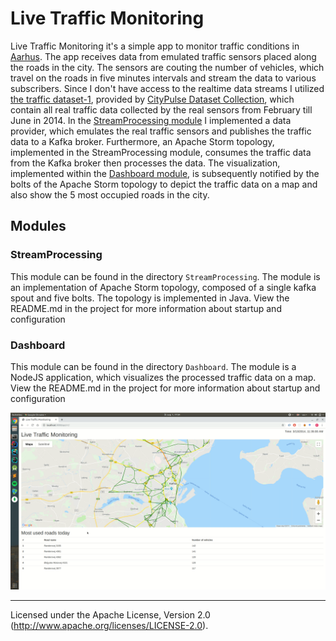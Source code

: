 # Live Traffic Monitoring

Live Traffic Monitoring it's a simple app to monitor traffic conditions in [Aarhus](https://en.wikipedia.org/wiki/Aarhus). The app receives data from emulated traffic sensors placed along the roads in the city. The sensors are couting the number of vehicles, which travel on the roads in five minutes intervals and stream the data to various subscribers. Since I don't have access to the realtime data streams I utilized [the traffic dataset-1](http://iot.ee.surrey.ac.uk:8080/datasets.html#traffic), provided by [CityPulse Dataset Collection](http://iot.ee.surrey.ac.uk:8080/index.html), which contain all real traffic data collected by the real sensors from February till June in 2014. In the [StreamProcessing module](https://github.com/FilipRy/LiveTrafficMonitoring/tree/master/StreamProcessing) I implemented a data provider, which emulates the real traffic sensors and publishes the traffic data to a Kafka broker. Furthermore, an Apache Storm topology, implemented in the StreamProcessing module, consumes the traffic data from the Kafka broker then processes the data. The visualization, implemented within the [Dashboard module](https://github.com/FilipRy/LiveTrafficMonitoring/tree/master/Dashboard), is subsequently notified by the bolts of the Apache Storm topology to depict the traffic data on a map and also show the 5 most occupied roads in the city.

## Modules

### StreamProcessing

This module can be found in the directory `StreamProcessing`.
The module is an implementation of Apache Storm topology, composed of a single kafka spout and five bolts. The topology is implemented in Java.
View the README.md in the project for more information about startup and configuration

### Dashboard

This module can be found in the directory `Dashboard`.
The module is a NodeJS application, which visualizes the processed traffic data on a map.
View the README.md in the project for more information about startup and configuration

![Dashboard](https://github.com/FilipRy/LiveTrafficMonitoring/blob/master/StreamProcessing/assets/dashboard.png)


------------------------
Licensed under the Apache License, Version 2.0 (http://www.apache.org/licenses/LICENSE-2.0).
